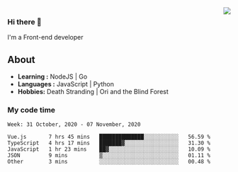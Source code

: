 <img align='right' src="https://github-readme-stats.vercel.app/api?username=strugglebak&show_icons=true">

### Hi there 👋

I'm a Front-end developer

## About

-  **Learning :** NodeJS | Go
-  **Languages :** JavaScript | Python
-  **Hobbies:** Death Stranding | Ori and the Blind Forest

### My code time

<!--START_SECTION:waka-->
```text
Week: 31 October, 2020 - 07 November, 2020

Vue.js       7 hrs 45 mins   ██████████████░░░░░░░░░░░   56.59 % 
TypeScript   4 hrs 17 mins   ███████▓░░░░░░░░░░░░░░░░░   31.30 % 
JavaScript   1 hr 23 mins    ██▓░░░░░░░░░░░░░░░░░░░░░░   10.09 % 
JSON         9 mins          ▒░░░░░░░░░░░░░░░░░░░░░░░░   01.11 % 
Other        3 mins          ░░░░░░░░░░░░░░░░░░░░░░░░░   00.48 % 
```
<!--END_SECTION:waka-->
